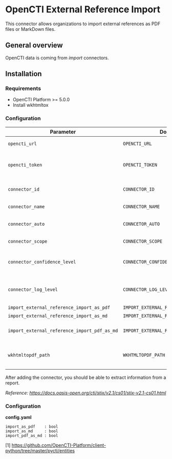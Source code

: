 # OpenCTI External Reference Import

This connector allows organizations to import external references as PDF files or MarkDown files.

## General overview

OpenCTI data is coming from *import* connectors.

## Installation

### Requirements

- OpenCTI Platform >= 5.0.0
- Install wkhtmltox

### Configuration

| Parameter                                    | Docker envvar                                | Mandatory | Description                                                                              |
|----------------------------------------------|----------------------------------------------|-----------|------------------------------------------------------------------------------------------|
| `opencti_url`                                | `OPENCTI_URL`                                | Yes       | The URL of the OpenCTI platform.                                                         |
| `opencti_token`                              | `OPENCTI_TOKEN`                              | Yes       | The default admin token configured in the OpenCTI platform parameters file.              |
| `connector_id`                               | `CONNECTOR_ID`                               | Yes       | A valid arbitrary `UUIDv4` that must be unique for this connector.                       |
| `connector_name`                             | `CONNECTOR_NAME`                             | Yes       | Option `ImportExternalReference`                                                         |
| `connector_auto`                             | `CONNCETOR_AUTO`                             | Yes       | `false` Enable/disable auto-import of external references                                |
| `connector_scope`                            | `CONNECTOR_SCOPE`                            | Yes       | Supported file types: `'External-Reference'`                                             |
| `connector_confidence_level`                 | `CONNECTOR_CONFIDENCE_LEVEL`                 | Yes       | The default confidence level for created sightings (a number between 1 and 100).         |
| `connector_log_level`                        | `CONNECTOR_LOG_LEVEL`                        | Yes       | Connector logging verbosity, could be `debug`, `info`, `warn` or `error` (less verbose). |
| `import_external_reference_import_as_pdf`    | `IMPORT_EXTERNAL_REFERENCE_IMPORT_AS_PDF`    | Yes       | Import as PDF file                                                                       |
| `import_external_reference_import_as_md`     | `IMPORT_EXTERNAL_REFERENCE_IMPORT_AS_MD`     | Yes       | Import as MD file                                                                        |
| `import_external_reference_import_pdf_as_md` | `IMPORT_EXTERNAL_REFERENCE_IMPORT_PDF_AS_MD` | Yes       | If import_as_md is true, try to convert PDF as Markdown                                  | 
| `wkhtmltopdf_path`                           | `WKHTMLTOPDF_PATH`                           | No        | If the environment variable does not work, set the wkhtmltopdf installation path here    |
After adding the connector, you should be able to extract information from a report.

*Reference: https://docs.oasis-open.org/cti/stix/v2.1/cs01/stix-v2.1-cs01.html*

### Configuration

**config.yaml**

```
import_as_pdf    : bool
import_as_md     : bool
import_pdf_as_md : bool
```

[1] https://github.com/OpenCTI-Platform/client-python/tree/master/pycti/entities
